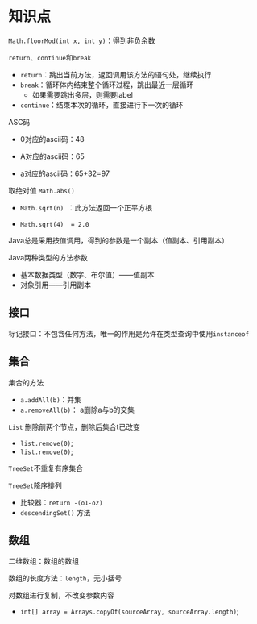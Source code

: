 # 知识点

`Math.floorMod(int x, int y)`：得到非负余数

`return`、`continue`和`break`

  - `return`：跳出当前方法，返回调用该方法的语句处，继续执行
  - `break`：循环体内结束整个循环过程，跳出最近一层循环
    - 如果需要跳出多层，则需要label
  - `continue`：结束本次的循环，直接进行下一次的循环

ASC码
  - 0对应的ascii码：48

  - A对应的ascii码：65

  - a对应的ascii码：65+32=97

取绝对值 `Math.abs()`
  - `Math.sqrt(n)`  ：此方法返回一个正平方根

  - `Math.sqrt(4)  = 2.0`

Java总是采用按值调用，得到的参数是一个副本（值副本、引用副本）

Java两种类型的方法参数
  - 基本数据类型（数字、布尔值）——值副本
  - 对象引用——引用副本

## 接口

标记接口：不包含任何方法，唯一的作用是允许在类型查询中使用`instanceof`


## 集合
集合的方法
- `a.addAll(b)`：并集
- `a.removeAll(b)`： a删除a与b的交集

`List` 删除前两个节点，删除后集合t已改变

- `list.remove(0)`;
- `list.remove(0)`;

`TreeSet`不重复有序集合

`TreeSet`降序排列

- 比较器：`return -(o1-o2)`
- `descendingSet()` 方法


## 数组
二维数组：数组的数组

数组的长度方法：`length`，无小括号

对数组进行复制，不改变参数内容
- `int[] array = Arrays.copyOf(sourceArray, sourceArray.length)`;